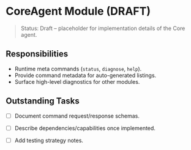 # CoreAgent Module (DRAFT)

> Status: Draft – placeholder for implementation details of the Core agent.

## Responsibilities
- Runtime meta commands (`status`, `diagnose`, `help`).
- Provide command metadata for auto-generated listings.
- Surface high-level diagnostics for other modules.

## Outstanding Tasks
- [ ] Document command request/response schemas.
- [ ] Describe dependencies/capabilities once implemented.
- [ ] Add testing strategy notes.

